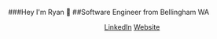 ###Hey I'm Ryan 👋 
##Software Engineer from Bellingham WA

<center><a href="https://www.linkedin.com/in/ryan-turner-691b5618a/">LinkedIn</a> <a href="rturner.dev">Website </a></center>

